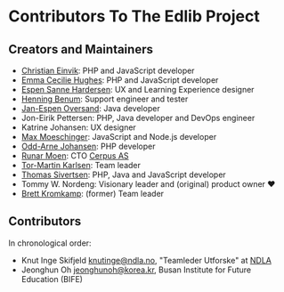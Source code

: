 # Contributors To The Edlib Project

## Creators and Maintainers

- [Christian Einvik](https://github.com/chrieinv): PHP and JavaScript developer
- [Emma Cecilie Hughes](https://github.com/emmachughes): PHP and JavaScript developer
- [Espen Sanne Hardersen](https://github.com/VonKeeks): UX and Learning Experience designer
- [Henning Benum](https://github.com/Kamelon7): Support engineer and tester 
- [Jan-Espen Oversand](https://github.com/leakingmemory): Java developer
- Jon-Eirik Pettersen: PHP, Java developer and DevOps engineer
- Katrine Johansen: UX designer
- [Max Moeschinger](https://github.com/maxmoeschinger): JavaScript and Node.js developer
- [Odd-Arne Johansen](https://github.com/oddarne74): PHP developer
- [Runar Moen](https://github.com/rypskar): CTO [Cerpus AS](https://github.com/cerpus)
- [Tor-Martin Karlsen](https://github.com/tmkarlsen): Team leader 
- [Thomas Sivertsen](https://github.com/tsivert): PHP, Java and JavaScript developer
- Tommy W. Nordeng: Visionary leader and (original) product owner :heart:
- [Brett Kromkamp](https://github.com/brettkromkamp): (former) Team leader

## Contributors

In chronological order:

- Knut Inge Skifjeld <knutinge@ndla.no>, "Teamleder Utforske" at [NDLA](https://om.ndla.no/)
- Jeonghun Oh <jeonghunoh@korea.kr>, Busan Institute for Future Education (BIFE)
